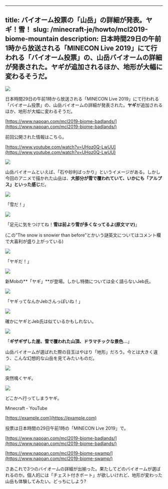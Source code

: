 
---
title: バイオーム投票の「山岳」の詳細が発表。ヤギ！雪！
slug: /minecraft-je/howto/mcl2019-biome-mountain
description: 日本時間29日の午前1時から放送される「MINECON Live 2019」にて行われる「バイオーム投票」の、山岳バイオームの詳細が発表された。ヤギが追加されるほか、地形が大幅に変わるそうだ。
---

![](https://cdn-ak.f.st-hatena.com/images/fotolife/s/sasigume/20210208/20210208103659.jpg)

日本時間29日の午前1時から放送される「MINECON Live 2019」にて行われる「バイオーム投票」の、山岳バイオームの詳細が発表された。**ヤギ**が追加されるほか、地形が大幅に変わるそうだ。

[https://www.napoan.com/mcl2019-biome-badlands/](https://www.napoan.com/mcl2019-biome-badlands/)

前回公開された情報はこちら。

[https://www.youtube.com/watch?v=UHoz0Q-LwUU](https://www.youtube.com/watch?v=UHoz0Q-LwUU)

![](https://cdn-ak.f.st-hatena.com/images/fotolife/s/sasigume/20210208/20210208121127.jpg)

山岳バイオームといえば、「石や砂利ばっかり」というイメージがある。しかし今回のアニメで描かれた山岳は、**大部分が雪で覆われていて、いかにも「アルプス」といった感じ**だ。

![](https://cdn-ak.f.st-hatena.com/images/fotolife/s/sasigume/20210208/20210208121132.jpg)

「雪だ！」

![](https://cdn-ak.f.st-hatena.com/images/fotolife/s/sasigume/20210208/20210208121136.jpg)

「足元に気をつけてね！**雪は前より雪が多くなってるよ(原文ママ)**」

(この”The snow is snowier than before”とかいう謎英文についてはコメント欄で大喜利が盛り上がっている)

![](https://cdn-ak.f.st-hatena.com/images/fotolife/s/sasigume/20210208/20210208121139.jpg)

「ヤギだ！」

![](https://cdn-ak.f.st-hatena.com/images/fotolife/s/sasigume/20210208/20210208102104.jpg)

新Mobの**「ヤギ」**が登場。しかし特徴については全く語らないJeb氏。

![](https://cdn-ak.f.st-hatena.com/images/fotolife/s/sasigume/20210208/20210208121144.jpg)

「ヤギってなんかJebさんっぽいね！」

![](https://cdn-ak.f.st-hatena.com/images/fotolife/s/sasigume/20210208/20210208122206.jpg)

確かにヤギとJeb氏は似ているかもしれない。

![](https://cdn-ak.f.st-hatena.com/images/fotolife/s/sasigume/20210208/20210208121148.jpg)

「**ギザギザした崖、雪で覆われた山頂、ドラマチックな景色…**」

山岳バイオームが選ばれた際の目玉はやはり「地形」だろう。今とは大きく違う、こんな幻想的な山岳を見てみたいものだ。

![](https://cdn-ak.f.st-hatena.com/images/fotolife/s/sasigume/20210208/20210208121152.jpg)

突然鳴くヤギ。

![](https://cdn-ak.f.st-hatena.com/images/fotolife/s/sasigume/20210208/20210208121156.jpg)

どこかへ行ってしまうヤギ。

Minecraft - YouTube

[https://example.com](https://example.com)

投票は日本時間の29日午前1時の「MINECON Live 2019」で。

[https://www.napoan.com/mcl2019-biome-badlands/](https://www.napoan.com/mcl2019-biome-badlands/)

[https://www.napoan.com/mcl2019-biome-swamp/](https://www.napoan.com/mcl2019-biome-swamp/)

さあこれで3つのバイオームの詳細が出揃った。果たしてどのバイオームが選ばれるのか。個人的には「チェスト付きボート」が欲しいけれど、地形が変わった山岳も体験してみたい。どっちにしよう?
